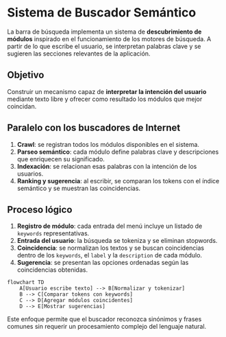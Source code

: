 # Sistema de Buscador Semántico

La barra de búsqueda implementa un sistema de **descubrimiento de módulos** inspirado en el funcionamiento de los motores de búsqueda. A partir de lo que escribe el usuario, se interpretan palabras clave y se sugieren las secciones relevantes de la aplicación.

## Objetivo

Construir un mecanismo capaz de **interpretar la intención del usuario** mediante texto libre y ofrecer como resultado los módulos que mejor coincidan.

## Paralelo con los buscadores de Internet

1. **Crawl**: se registran todos los módulos disponibles en el sistema.
2. **Parseo semántico**: cada módulo define palabras clave y descripciones que enriquecen su significado.
3. **Indexación**: se relacionan esas palabras con la intención de los usuarios.
4. **Ranking y sugerencia**: al escribir, se comparan los tokens con el índice semántico y se muestran las coincidencias.

## Proceso lógico

1. **Registro de módulo**: cada entrada del menú incluye un listado de `keywords` representativas.
2. **Entrada del usuario**: la búsqueda se tokeniza y se eliminan stopwords.
3. **Coincidencia**: se normalizan los textos y se buscan coincidencias dentro de los `keywords`, el `label` y la `description` de cada módulo.
4. **Sugerencia**: se presentan las opciones ordenadas según las coincidencias obtenidas.

```mermaid
flowchart TD
    A[Usuario escribe texto] --> B[Normalizar y tokenizar]
    B --> C[Comparar tokens con keywords]
    C --> D[Agregar módulos coincidentes]
    D --> E[Mostrar sugerencias]
```

Este enfoque permite que el buscador reconozca sinónimos y frases comunes sin requerir un procesamiento complejo del lenguaje natural.
